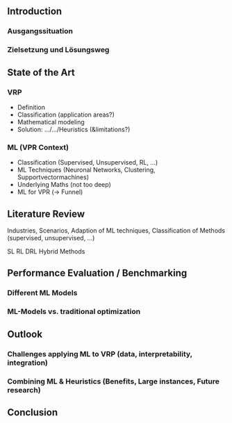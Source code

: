 ## Introduction
### Ausgangssituation
### Zielsetzung und Lösungsweg

## State of the Art
### VRP
- Definition
- Classification (application areas?)
- Mathematical modeling
- Solution: .../.../Heuristics (&limitations?)

### ML (VPR Context)
- Classification (Supervised, Unsupervised, RL, ...)
- ML Techniques (Neuronal Networks, Clustering, Supportvectormachines)
- Underlying Maths (not too deep)
- ML for VPR (-> Funnel)

## Literature Review
 Industries, Scenarios, Adaption of ML techniques, Classification of Methods (supervised, unsupervised, ...)

SL
RL
DRL
Hybrid Methods

## Performance Evaluation / Benchmarking
### Different ML Models

### ML-Models vs. traditional optimization

## Outlook
### Challenges applying  ML to VRP (data, interpretability, integration)

### Combining ML & Heuristics (Benefits, Large instances, Future research)
 
## Conclusion



